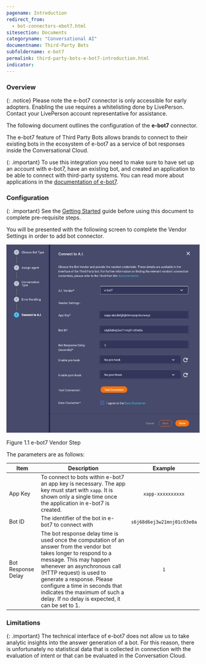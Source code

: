 ```yaml
---
pagename: Introduction
redirect_from:
  - bot-connectors-ebot7.html
sitesection: Documents
categoryname: "Conversational AI"
documentname: Third-Party Bots
subfoldername: e-bot7
permalink: third-party-bots-e-bot7-introduction.html
indicator:
---
```


### Overview

{: .notice}
Please note the e-bot7 connector is only accessible for early adopters. Enabling the use requires a whitelisting done by
LivePerson. Contact your LivePerson account representative for assistance.

The following document outlines the configuration of the **e-bot7** connector.

The e-bot7 feature of Third Party Bots allows brands to connect to their existing bots in the ecosystem of e-bot7
as a service of bot responses inside the Conversational Cloud.

{: .important}
To use this integration you need to make sure to have set up an account with e-bot7, have an existing bot, and created an application to be able to connect with third-party systems. You can read more about applications in the [documentation of e-bot7](https://docs.e-bot7.com/docs/applications/how_apps_work).

### Configuration

{: .important}
See the [Getting Started](third-party-bots-getting-started.html) guide before using this document to complete pre-requisite steps.

You will be presented with the following screen to complete the Vendor Settings in order to add bot connector.

<img class="fancyimage" style="width:600px" src="img/ThirdPartyBots/e-bot7-configuration.png">

Figure 1.1 e-bot7 Vendor Step

The parameters are as follows:

| Item               | Description                                                                                                                                                                                                                                                                                                                                              |          Example           |
| ------------------ | -------------------------------------------------------------------------------------------------------------------------------------------------------------------------------------------------------------------------------------------------------------------------------------------------------------------------------------------------------- | :------------------------: |
| App Key            | To connect to bots within e-bot7 an app key is necessary. The app key must start with `xapp`. It is shown only a single time once the application in e-bot7 is created.                                                                                                                                                                                  |     `xapp-xxxxxxxxxx`      |
| Bot ID             | The identifier of the bot in e-bot7 to connect with                                                                                                                                                                                                                                                                                                      | `s6j68d6ej3w21mnj01c03e0a` |
| Bot Response Delay | The bot response delay time is used once the computation of an answer from the vendor bot takes longer to respond to a message. This may happen whenever an asynchronous call (HTTP request) is used to generate a response. Please configure a time in seconds that indicates the maximum of such a delay. If no delay is expected, it can be set to 1. |            `1`             |

### Limitations

{: .important}
The technical interface of e-bot7 does not allow us to take analytic insights into the answer generation of a bot. For this reason, there is unfortunately no statistical data that is collected in connection with the evaluation of intent or that can be evaluated in the Conversation Cloud.
